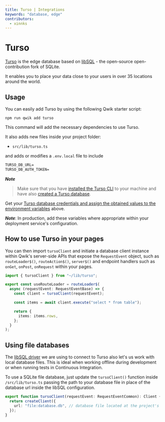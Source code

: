 ```yaml
---
title: Turso | Integrations
keywords: "database, edge"
contributors:
  - xinnks
---
```


# Turso

[Turso] is the edge database based on [libSQL] - the open-source
open-contribution fork of SQLite.

It enables you to place your data close to your users in over 35 locations
around the world.

## Usage

You can easily add Turso by using the following Qwik starter script:

```shell
npm run qwik add turso
```

This command will add the necessary dependencies to use Turso.

It also adds new files inside your project folder:

- `src/lib/turso.ts`

and adds or modifies a `.env.local` file to include

```txt title=".env.local"
TURSO_DB_URL=
TURSO_DB_AUTH_TOKEN=
```

**_Note_**

> Make sure that you have [installed the Turso CLI] to your machine and have
> also [created a Turso database].

Get your [Turso database credentials and assign the obtained values to the
environment variables] above.

**_Note_**: In production, add these variables where appropriate within your
deployment service's configuration.

## How to use Turso in your pages

You can then import `tursoClient` and initiate a database client instance within
Qwik's server-side APIs that expose the `RequestEvent` object, such as
`routeLoader$()`, `routeAction$()`, `server$()` and endpoint handlers such as
`onGet`, `onPost`, `onRequest` within your pages.

```ts
import { tursoClient } from "~/lib/turso";

export const useRouteLoader = routeLoader$(
  async (requestEvent: RequestEventBase) => {
    const client = tursoClient(requestEvent);

    const items = await client.execute("select * from table");

    return {
      items: items.rows,
    };
  }
);
```

## Using file databases

The [libSQL driver] we are using to connect to Turso also let's us work with local
database files. This is ideal when working offline during development or when
running tests in Continuous Integration.

To use a SQLite file database, just update the `tursoClient()` function inside
`/src/lib/turso.ts` passing the path to your database file in place of the
database url inside the libSQL configuration.

```ts
export function tursoClient(requestEvent: RequestEventCommon): Client {
  return createClient({
    url: "file:database.db", // database file located at the project's root - /database.db
  });
}
```

[Turso]: https://turso.tech
[libSQL]: https://libsql.org
[installed the Turso CLI]: https://docs.turso.tech/reference/turso-cli#installation
[created a Turso database]: https://docs.turso.tech/reference/turso-cli#create-a-logical-database
[Turso database credentials and assign the obtained values to the environment variables]: https://github.com/turso-extended/app-turqw-store/tree/master#set-up-turso-on-the-project
[libSQL driver]: https://github.com/libsql/libsql-client-ts
